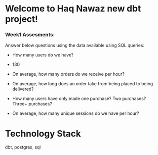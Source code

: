 # Welcome to Haq Nawaz new dbt project!

### Week1 Assesments: 
Answer below questions using the data available using SQL queries:

- How many users do we have?
 - 130
  
- On average, how many orders do we receive per hour?

- On average, how long does an order take from being placed to being delivered?

- How many users have only made one purchase? Two purchases? Three+ purchases?

- On average, how many unique sessions do we have per hour?



# Technology Stack

dbt, postgres, sql
